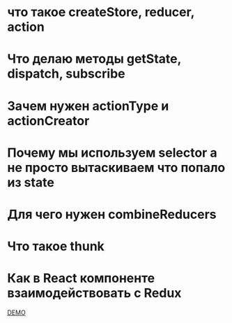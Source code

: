 

# что такое createStore, reducer, action
# Что делаю методы getState, dispatch, subscribe
# Зачем нужен actionType и actionCreator
# Почему мы используем selector а не просто вытаскиваем что попало из state
# Для чего нужен combineReducers
# Что такое thunk
# Как в React компоненте взаимодействовать с Redux

[DEMO](https://sasha39612.github.io/Redux_practise/)
